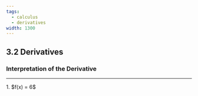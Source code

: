 ```yaml
---
tags:
  - calculus
  - derivatives
width: 1300
---
```


## 3.2 Derivatives

### Interpretation of the Derivative

---

<grid drag="40 30" drop="topleft">
1. $f(x) = 6$
</grid>
